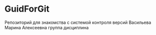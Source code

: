 # GuidForGit
Репозиторий для знакомства с системой контроля версий
Васильева Марина Алексеевна группа дисциплина
